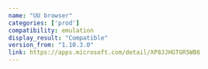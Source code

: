 ```yaml
---
name: "UU browser"
categories: ['prod']
compatibility: emulation
display_result: "Compatible"
version_from: "1.10.3.0"
link: https://apps.microsoft.com/detail/XP8JJHGTGR5WB6
---
```

